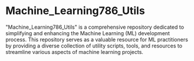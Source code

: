 # Machine_Learning786_Utils
"Machine_Learning786_Utils" is a comprehensive repository dedicated to simplifying and enhancing the Machine Learning (ML) 
development process. This repository serves as a valuable resource for ML practitioners by providing a diverse collection of utility scripts,
tools, and resources to streamline various aspects of machine learning projects. 
